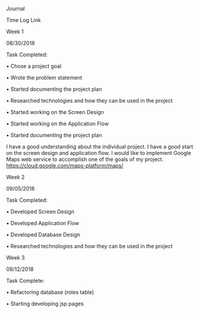 Journal

Time Log Link

Week 1

08/30/2018

Task Completed:

•	Chose a project goal

•	Wrote the problem statement

•	Started documenting the project plan

•	Researched technologies and how they can be used in the project

•	Started working on the Screen Design 

•	Started working on the Application Flow

•	Started documenting the project plan


I have a good understanding about the individual project. I have a good start on the screen design and application flow. I would like to implement Google Maps web service to accomplish one of the goals of my project. 
https://cloud.google.com/maps-platform/maps/

Week 2

09/05/2018

Task Completed:

•	Developed Screen Design 

•	Developed Application Flow

•	Developed Database Design

•	Researched technologies and how they can be used in the project

Week 3

09/12/2018

Task Complete:

•	Refactoring database (roles table)

•	Starting developing jsp pages




